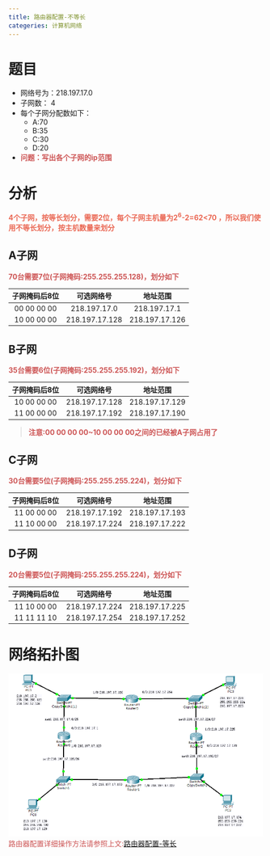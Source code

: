 ```yaml
---
title: 路由器配置-不等长
categeries: 计算机网络
---
```


# 题目
- 网络号为：218.197.17.0
- 子网数： 4
- 每个子网分配数如下：
    - A:70
    - B:35
    - C:30
    - D:20
- <font color='#CD5555'>**问题：写出各个子网的ip范围**</font>

# 分析
<font color='#EA6753'>**4个子网，按等长划分，需要2位，每个子网主机量为2<sup>6</sup>-2=62<70 ，所以我们使用不等长划分，按主机数量来划分**</font>

## A子网
<font color='#CD5555'>**70台需要7位(子网掩码:255.255.255.128)，划分如下**</font>

|子网掩码后8位|可选网络号|地址范围|
|:------------:|:------------:|:---------:|
|00 00 00 00|218.197.17.0|218.197.17.1|
|10 00 00 00|218.197.17.128|218.197.17.126|

## B子网
<font color='#CD5555'>**35台需要6位(子网掩码:255.255.255.192)，划分如下**</font>

|子网掩码后8位|可选网络号|地址范围|
|:------------:|:------------:|:---------:|
|10 00 00 00|218.197.17.128|218.197.17.129|
|11 00 00 00|218.197.17.192|218.197.17.190|

> <font color='#CD5555'>**注意:00 00 00 00~10 00 00 00之间的已经被A子网占用了**</font>

## C子网
<font color='#CD5555'>**30台需要5位(子网掩码:255.255.255.224)，划分如下**</font>

|子网掩码后8位|可选网络号|地址范围|
|:------------:|:------------:|:---------:|
|11 00 00 00|218.197.17.192|218.197.17.193|
|11 10 00 00|218.197.17.224|218.197.17.222|

## D子网
<font color='#CD5555'>**20台需要5位(子网掩码:255.255.255.224)，划分如下**</font>

|子网掩码后8位|可选网络号|地址范围|
|:------------:|:------------:|:---------:|
|11 10 00 00|218.197.17.224|218.197.17.225|
|11 11 11 10|218.197.17.254|218.197.17.252|

# 网络拓扑图
![](路由器配置-不等长/1.png)
<font color='#CD5555'>路由器配置详细操作方法请参照上文:</font>[路由器配置-等长](https://super3h.me/2017/04/21/%E8%B7%AF%E7%94%B1%E5%99%A8%E9%85%8D%E7%BD%AE/)

